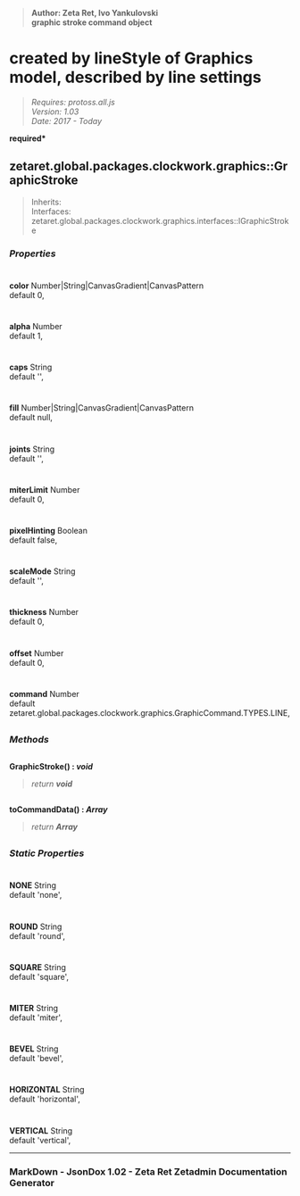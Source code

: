 > __Author: Zeta Ret, Ivo Yankulovski__  
> __graphic stroke command object__  
# created by lineStyle of Graphics model, described by line settings  
> *Requires: protoss.all.js*  
> *Version: 1.03*  
> *Date: 2017 - Today*  

__required*__

## zetaret.global.packages.clockwork.graphics::GraphicStroke  
> Inherits:   
> Interfaces: zetaret.global.packages.clockwork.graphics.interfaces::IGraphicStroke  

### *Properties*  

#  
__color__ Number|String|CanvasGradient|CanvasPattern  
default 0,   

#  
__alpha__ Number  
default 1,   

#  
__caps__ String  
default '',   

#  
__fill__ Number|String|CanvasGradient|CanvasPattern  
default null,   

#  
__joints__ String  
default '',   

#  
__miterLimit__ Number  
default 0,   

#  
__pixelHinting__ Boolean  
default false,   

#  
__scaleMode__ String  
default '',   

#  
__thickness__ Number  
default 0,   

#  
__offset__ Number  
default 0,   

#  
__command__ Number  
default zetaret.global.packages.clockwork.graphics.GraphicCommand.TYPES.LINE,   


##  
### *Methods*  

##  
__GraphicStroke() : *void*__  
  
> *return __void__*  

##  
__toCommandData() : *Array*__  
  
> *return __Array__*  

##  
### *Static Properties*  

#  
__NONE__ String  
default 'none',   

#  
__ROUND__ String  
default 'round',   

#  
__SQUARE__ String  
default 'square',   

#  
__MITER__ String  
default 'miter',   

#  
__BEVEL__ String  
default 'bevel',   

#  
__HORIZONTAL__ String  
default 'horizontal',   

#  
__VERTICAL__ String  
default 'vertical',   

---  
### MarkDown - JsonDox 1.02 - Zeta Ret Zetadmin Documentation Generator
